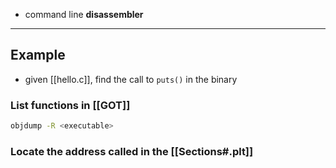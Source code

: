 - command line **disassembler**
---
## Example
- given [[hello.c]], find the call to `puts()` in the binary
### List functions in [[GOT]]
```bash
objdump -R <executable>
```
### Locate the address called in the [[Sections#.plt]]
